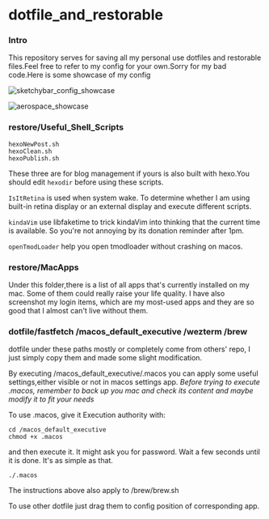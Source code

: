# dotfile_and_restorable

### Intro
This repository serves for saving all my personal use dotfiles and restorable files.Feel free to refer to my config for your own.Sorry for my bad code.Here is some showcase of my config

![sketchybar_config_showcase](https://www.ac1d.space/img/20241014220923.png)

![aerospace_showcase](https://www.ac1d.space/img/202410142213374.png)

### restore/Useful_Shell_Scripts

```
hexoNewPost.sh
hexoClean.sh
hexoPublish.sh
```

These three are for blog management if yours is also built with hexo.You should edit `hexodir` before using these scripts.

`IsItRetina` is used when system wake. To determine whether I am using built-in retina display or an external display and execute different scripts.

`kindaVim` use libfaketime to trick kindaVim into thinking that the current time is available. So you're not annoying by its donation reminder after 1pm.

`openTmodLoader` help you open tmodloader without crashing on macos. 

### restore/MacApps

Under this folder,there is a list of all apps that's currently installed on my mac. Some of them could really raise your life quality.
I have also screenshot my login items, which are my most-used apps and they are so good that I almost can't live without them.

### dotfile/fastfetch /macos_default_executive /wezterm /brew

dotfile under these paths mostly or completely come from others' repo, I just simply copy them and made some slight modification.

By executing /macos_default_executive/.macos you can apply some useful settings,either visible or not in macos settings app.
*Before trying to execute .macos, remember to back up you mac and check its content and maybe modify it to fit your needs*

To use .macos, give it Execution authority with:

```
cd /macos_default_executive
chmod +x .macos
```

and then execute it. It might ask you for password. Wait a few seconds until it is done. It's as simple as that.

```
./.macos
```

The instructions above also apply to /brew/brew.sh

To use other dotfile just drag them to config position of corresponding app.
